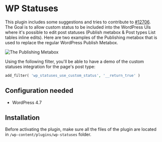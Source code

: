 WP Statuses
===========

This plugin includes some suggestions and tries to contribute to [#12706](https://core.trac.wordpress.org/ticket/12706). The Goal is to allow custom status to be included into the WordPress UIs where it's possible to edit post statuses (Publish metabox & Post types List tables inline edits). Here are two examples of the Publishing metabox that is used to replace the regular WordPress Publish Metabox.

![The Publishing Metabox](https://cldup.com/gqFKVZbBYJ.png)

Using the following filter, you'll be able to have a demo of the custom statuses integration for the page's post type:

```php
add_filter( 'wp_statuses_use_custom_status', '__return_true' )
```

Configuration needed
--------------------

+ WordPress 4.7

Installation
------------

Before activating the plugin, make sure all the files of the plugin are located in `/wp-content/plugins/wp-statuses` folder.
